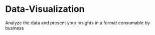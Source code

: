 # Data-Visualization
Analyze the data and present your insights in a format consumable by business 
